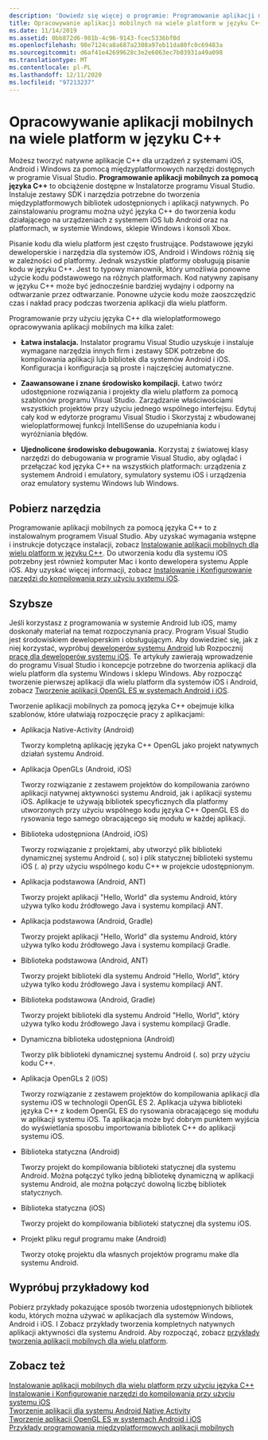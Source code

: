 ```yaml
---
description: 'Dowiedz się więcej o programie: Programowanie aplikacji mobilnych dla wielu platform w języku C++'
title: Opracowywanie aplikacji mobilnych na wiele platform w języku C++
ms.date: 11/14/2019
ms.assetid: 0bb872d6-981b-4c96-9143-fcec5336bf0d
ms.openlocfilehash: 98e7124ca8a687a2308a97eb11da80fc0c69483a
ms.sourcegitcommit: d6af41e42699628c3e2e6063ec7b03931a49a098
ms.translationtype: MT
ms.contentlocale: pl-PL
ms.lasthandoff: 12/11/2020
ms.locfileid: "97213237"
---
```

# <a name="cross-platform-mobile-development-with-c"></a>Opracowywanie aplikacji mobilnych na wiele platform w języku C++

Możesz tworzyć natywne aplikacje C++ dla urządzeń z systemami iOS, Android i Windows za pomocą międzyplatformowych narzędzi dostępnych w programie Visual Studio. **Programowanie aplikacji mobilnych za pomocą języka C++** to obciążenie dostępne w Instalatorze programu Visual Studio. Instaluje zestawy SDK i narzędzia potrzebne do tworzenia międzyplatformowych bibliotek udostępnionych i aplikacji natywnych. Po zainstalowaniu programu można użyć języka C++ do tworzenia kodu działającego na urządzeniach z systemem iOS lub Android oraz na platformach, w systemie Windows, sklepie Windows i konsoli Xbox.

Pisanie kodu dla wielu platform jest często frustrujące. Podstawowe języki deweloperskie i narzędzia dla systemów iOS, Android i Windows różnią się w zależności od platformy. Jednak wszystkie platformy obsługują pisanie kodu w języku C++. Jest to typowy mianownik, który umożliwia ponowne użycie kodu podstawowego na różnych platformach. Kod natywny zapisany w języku C++ może być jednocześnie bardziej wydajny i odporny na odtwarzanie przez odtwarzanie. Ponowne użycie kodu może zaoszczędzić czas i nakład pracy podczas tworzenia aplikacji dla wielu platform.

Programowanie przy użyciu języka C++ dla wieloplatformowego opracowywania aplikacji mobilnych ma kilka zalet:

- **Łatwa instalacja.** Instalator programu Visual Studio uzyskuje i instaluje wymagane narzędzia innych firm i zestawy SDK potrzebne do kompilowania aplikacji lub bibliotek dla systemów Android i iOS. Konfiguracja i konfiguracja są proste i najczęściej automatyczne.

- **Zaawansowane i znane środowisko kompilacji.** Łatwo twórz udostępnione rozwiązania i projekty dla wielu platform za pomocą szablonów programu Visual Studio. Zarządzanie właściwościami wszystkich projektów przy użyciu jednego wspólnego interfejsu. Edytuj cały kod w edytorze programu Visual Studio i Skorzystaj z wbudowanej wieloplatformowej funkcji IntelliSense do uzupełniania kodu i wyróżniania błędów.

- **Ujednolicone środowisko debugowania.** Korzystaj z światowej klasy narzędzi do debugowania w programie Visual Studio, aby oglądać i przełączać kod języka C++ na wszystkich platformach: urządzenia z systemem Android i emulatory, symulatory systemu iOS i urządzenia oraz emulatory systemu Windows lub Windows.

## <a name="get-the-tools"></a>Pobierz narzędzia

Programowanie aplikacji mobilnych za pomocą języka C++ to z instalowalnym programem Visual Studio. Aby uzyskać wymagania wstępne i instrukcje dotyczące instalacji, zobacz [Instalowanie aplikacji mobilnych dla wielu platform w języku C++](../cross-platform/install-visual-cpp-for-cross-platform-mobile-development.md). Do utworzenia kodu dla systemu iOS potrzebny jest również komputer Mac i konto dewelopera systemu Apple iOS. Aby uzyskać więcej informacji, zobacz [Instalowanie i Konfigurowanie narzędzi do kompilowania przy użyciu systemu iOS](../cross-platform/install-and-configure-tools-to-build-using-ios.md).

## <a name="come-up-to-speed"></a>Szybsze

Jeśli korzystasz z programowania w systemie Android lub iOS, mamy doskonały materiał na temat rozpoczynania pracy. Program Visual Studio jest środowiskiem deweloperskim i obsługującym. Aby dowiedzieć się, jak z niej korzystać, wypróbuj [deweloperów systemu Android](/previous-versions/windows/apps/dn275875\(v=win.10\)) lub Rozpocznij [pracę dla deweloperów systemu iOS](/previous-versions/windows/apps/jj657966\(v=win.10\)). Te artykuły zawierają wprowadzenie do programu Visual Studio i koncepcje potrzebne do tworzenia aplikacji dla wielu platform dla systemu Windows i sklepu Windows. Aby rozpocząć tworzenie pierwszej aplikacji dla wielu platform dla systemów iOS i Android, zobacz [Tworzenie aplikacji OpenGL ES w systemach Android i iOS](../cross-platform/build-an-opengl-es-application-on-android-and-ios.md).

Tworzenie aplikacji mobilnych za pomocą języka C++ obejmuje kilka szablonów, które ułatwiają rozpoczęcie pracy z aplikacjami:

- Aplikacja Native-Activity (Android)

  Tworzy kompletną aplikację języka C++ OpenGL jako projekt natywnych działań systemu Android.

- Aplikacja OpenGLs (Android, iOS)

  Tworzy rozwiązanie z zestawem projektów do kompilowania zarówno aplikacji natywnej aktywności systemu Android, jak i aplikacji systemu iOS. Aplikacje te używają bibliotek specyficznych dla platformy utworzonych przy użyciu wspólnego kodu języka C++ OpenGL ES do rysowania tego samego obracającego się modułu w każdej aplikacji.

- Biblioteka udostępniona (Android, iOS)

  Tworzy rozwiązanie z projektami, aby utworzyć plik biblioteki dynamicznej systemu Android (. so) i plik statycznej biblioteki systemu iOS (. a) przy użyciu wspólnego kodu C++ w projekcie udostępnionym.

- Aplikacja podstawowa (Android, ANT)

  Tworzy projekt aplikacji "Hello, World" dla systemu Android, który używa tylko kodu źródłowego Java i systemu kompilacji ANT.

- Aplikacja podstawowa (Android, Gradle)

  Tworzy projekt aplikacji "Hello, World" dla systemu Android, który używa tylko kodu źródłowego Java i systemu kompilacji Gradle.

- Biblioteka podstawowa (Android, ANT)

  Tworzy projekt biblioteki dla systemu Android "Hello, World", który używa tylko kodu źródłowego Java i systemu kompilacji ANT.

- Biblioteka podstawowa (Android, Gradle)

  Tworzy projekt biblioteki dla systemu Android "Hello, World", który używa tylko kodu źródłowego Java i systemu kompilacji Gradle.

- Dynamiczna biblioteka udostępniona (Android)

  Tworzy plik biblioteki dynamicznej systemu Android (. so) przy użyciu kodu C++.

- Aplikacja OpenGLs 2 (iOS)

  Tworzy rozwiązanie z zestawem projektów do kompilowania aplikacji dla systemu iOS w technologii OpenGL ES 2. Aplikacja używa biblioteki języka C++ z kodem OpenGL ES do rysowania obracającego się modułu w aplikacji systemu iOS. Ta aplikacja może być dobrym punktem wyjścia do wyświetlania sposobu importowania bibliotek C++ do aplikacji systemu iOS.

- Biblioteka statyczna (Android)

  Tworzy projekt do kompilowania biblioteki statycznej dla systemu Android. Można połączyć tylko jedną bibliotekę dynamiczną w aplikacji systemu Android, ale można połączyć dowolną liczbę bibliotek statycznych.

- Biblioteka statyczna (iOS)

  Tworzy projekt do kompilowania biblioteki statycznej dla systemu iOS.

- Projekt pliku reguł programu make (Android)

  Tworzy otokę projektu dla własnych projektów programu make dla systemu Android.

## <a name="try-out-sample-code"></a>Wypróbuj przykładowy kod

Pobierz przykłady pokazujące sposób tworzenia udostępnionych bibliotek kodu, których można używać w aplikacjach dla systemów Windows, Android i iOS. I Zobacz przykłady tworzenia kompletnych natywnych aplikacji aktywności dla systemu Android. Aby rozpocząć, zobacz [przykłady tworzenia aplikacji mobilnych dla wielu platform](../cross-platform/cross-platform-mobile-development-examples.md).

## <a name="see-also"></a>Zobacz też

[Instalowanie aplikacji mobilnych dla wielu platform przy użyciu języka C++](../cross-platform/install-visual-cpp-for-cross-platform-mobile-development.md)\
[Instalowanie i Konfigurowanie narzędzi do kompilowania przy użyciu systemu iOS](../cross-platform/install-and-configure-tools-to-build-using-ios.md)\
[Tworzenie aplikacji dla systemu Android Native Activity](../cross-platform/create-an-android-native-activity-app.md)\
[Tworzenie aplikacji OpenGL ES w systemach Android i iOS](../cross-platform/build-an-opengl-es-application-on-android-and-ios.md)\
[Przykłady programowania międzyplatformowych aplikacji mobilnych](../cross-platform/cross-platform-mobile-development-examples.md)

